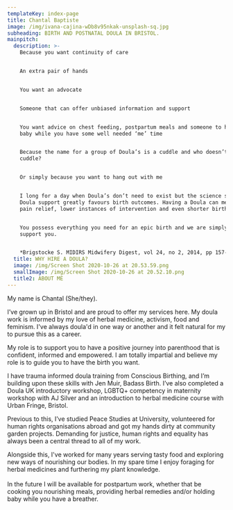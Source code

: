 ```yaml
---
templateKey: index-page
title: Chantal Baptiste
image: /img/ivana-cajina-wDb8v95nkak-unsplash-sq.jpg
subheading: BIRTH AND POSTNATAL DOULA IN BRISTOL.
mainpitch:
  description: >-
    Because you want continuity of care


    An extra pair of hands


    You want an advocate


    Someone that can offer unbiased information and support


    You want advice on chest feeding, postpartum meals and someone to hold the
    baby while you have some well needed ‘me’ time


    Because the name for a group of Doula’s is a cuddle and who doesn’t like a
    cuddle?


    Or simply because you want to hang out with me


    I long for a day when Doula’s don’t need to exist but the science shows that
    Doula support greatly favours birth outcomes. Having a Doula can mean less
    pain relief, lower instances of intervention and even shorter births*.


    You possess everything you need for an epic birth and we are simply here to
    support you.


    *Brigstocke S. MIDIRS Midwifery Digest, vol 24, no 2, 2014, pp 157-160
  title: WHY HIRE A DOULA?
  image: /img/Screen Shot 2020-10-26 at 20.53.59.png
  smallImage: /img/Screen Shot 2020-10-26 at 20.52.10.png
  title2: ABOUT ME
---
```

My name is Chantal (She/they).

I’ve grown up in Bristol and are proud to offer my services here. My doula work is informed by my love of herbal medicine, activism, food and feminism. I've always doula'd in one way or another and it felt natural for my to pursue this as a career.

My role is to support you to have a positive journey into parenthood that is confident, informed and empowered. I am totally impartial and believe my role is to guide you to have the birth you want.

I have trauma informed doula training from Conscious Birthing, and I’m building upon these skills with Jen Muir, Badass Birth. I’ve also completed a Doula UK introductory workshop, LGBTQ+ competency in maternity workshop with AJ Silver and an introduction to herbal medicine course with Urban Fringe, Bristol.

Previous to this, I’ve studied Peace Studies at University, volunteered for human rights organisations abroad and got my hands dirty at community garden projects. Demanding for justice, human rights and equality has always been a central thread to all of my work.

Alongside this, I've worked for many years serving tasty food and exploring new ways of nourishing our bodies. In my spare time I enjoy foraging for herbal medicines and furthering my plant knowledge.\
\
In the future I will be available for postpartum work, whether that be cooking you nourishing meals, providing herbal remedies and/or holding baby while you have a breather.

